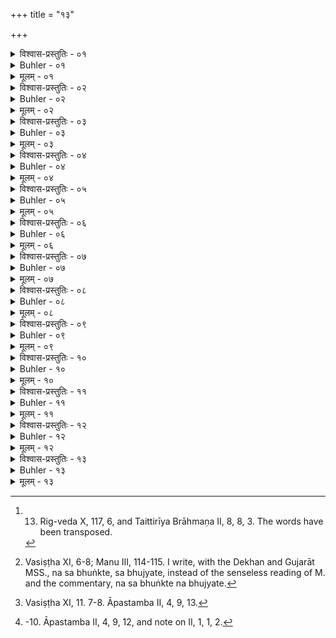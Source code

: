 +++
title = "१३"

+++

<details><summary>विश्वास-प्रस्तुतिः - ०१</summary>

०१  यथा हि तूलम् ऐषीकम् अग्नौ प्रोतं प्रदीप्यते ।  
तद्वत् सर्वाणि पापानि दह्यन्ते ह्य् आत्मयाजिनः ॥
</details>

<details><summary>Buhler - ०१</summary>

1. Now they quote also (the following verse): 'As cotton and reeds, thrown into a fire, blaze up, even so all the guilt of him who sacrifices to the soul is consumed;'
</details>

<details><summary>मूलम् - ०१</summary>

०१  यथा हि तूलम् ऐषीकम् अग्नौ प्रोतं प्रदीप्यते ।  
तद्वत् सर्वाणि पापानि दह्यन्ते ह्य् आत्मयाजिनः ॥
</details>

<details><summary>विश्वास-प्रस्तुतिः - ०२</summary>

०२  केवलाघो भवति केवलादी । मोघम् अन्नं विन्दतेअप्रचेता [k omits अप्रचेता] इति ॥
</details>

<details><summary>Buhler - ०२</summary>

2. (Moreover), 'He who eats merely (in order to satisfy his own hunger) reaps only guilt. In vain (the fool) takes food.' [^1] 


[^1]:  13. Rig-veda X, 117, 6, and Taittirīya Brāhmaṇa II, 8, 8, 3. The words have been transposed.
</details>

<details><summary>मूलम् - ०२</summary>

०२  केवलाघो भवति केवलादी । मोघम् अन्नं विन्दतेअप्रचेता [k omits अप्रचेता] इति ॥
</details>

<details><summary>विश्वास-प्रस्तुतिः - ०३</summary>

०३  स एवम् एवाहरहः सायं प्रातर् जुहुयात् ॥
</details>

<details><summary>Buhler - ०३</summary>

3. Let him daily, both in the morning and in the evening, sacrifice in this manner;
</details>

<details><summary>मूलम् - ०३</summary>

०३  स एवम् एवाहरहः सायं प्रातर् जुहुयात् ॥
</details>

<details><summary>विश्वास-प्रस्तुतिः - ०४</summary>

०४  अद्भिर् वा सायम् ॥
</details>

<details><summary>Buhler - ०४</summary>

4, Or (he may offer) water in the evening.
</details>

<details><summary>मूलम् - ०४</summary>

०४  अद्भिर् वा सायम् ॥
</details>

<details><summary>विश्वास-प्रस्तुतिः - ०५</summary>

०५  अथाप्य् उदाहरन्ति ।  
अग्रे भोजयेद् अतिथीन् अन्तर्वत्नीर् अनन्तरम् ।  
बालवृद्धांस् तथा दीनान् व्याधितांश् च विशेषतः ॥  
अदत्त्वा तु य एतेभ्यः पूर्वं भुङ्क्ते यथाविधि ।  
भुज्यमानो न जानाति न स भुङ्क्ते स भुज्यते ॥
</details>

<details><summary>Buhler - ०५</summary>

5. Now they quote also (the following verses): Let him first feed his guests, next the pregnant women, then the infants and the aged, thereafter the distressed and particularly the diseased. But he who eats first, without having given (food) to those (persons) according to the rule, does not know that he is being eaten. He does not eat, (but) he is eaten.' [^2] 


[^2]:  Vasiṣṭha XI, 6-8; Manu III, 114-115. I write, with the Dekhan and Gujarāt MSS., na sa bhuṅkte, sa bhujyate, instead of the senseless reading of M. and the commentary, na sa bhuṅkte na bhujyate.
</details>

<details><summary>मूलम् - ०५</summary>

०५  अथाप्य् उदाहरन्ति ।  
अग्रे भोजयेद् अतिथीन् अन्तर्वत्नीर् अनन्तरम् ।  
बालवृद्धांस् तथा दीनान् व्याधितांश् च विशेषतः ॥  
अदत्त्वा तु य एतेभ्यः पूर्वं भुङ्क्ते यथाविधि ।  
भुज्यमानो न जानाति न स भुङ्क्ते स भुज्यते ॥
</details>

<details><summary>विश्वास-प्रस्तुतिः - ०६</summary>

०६  पितृदैवतभृत्यानां मातापित्रोर् गुरोस् तथा ।  
वाग्यतो विघसम् अश्नीयाद् एवं धर्मो विधीयते ॥ इति ॥
</details>

<details><summary>Buhler - ०६</summary>

6. 'Let him eat silently what remains, (after he has given their portions) to the manes, the gods, the servants, his parents, and his Gurus; that is declared to be the rule of the sacred law.' [^3] 


[^3]:  Vasiṣṭha XI, 11. 7-8. Āpastamba II, 4, 9, 13.
</details>

<details><summary>मूलम् - ०६</summary>

०६  पितृदैवतभृत्यानां मातापित्रोर् गुरोस् तथा ।  
वाग्यतो विघसम् अश्नीयाद् एवं धर्मो विधीयते ॥ इति ॥
</details>

<details><summary>विश्वास-प्रस्तुतिः - ०७</summary>

०७  अथाप्य् उदाहरन्ति ।  
अष्टौ ग्रासा मुनेर् भक्ष्याः षोडशारण्यवासिनः ।  
द्वात्रिंशत् तु गृहस्थस्य अमितं [k: गृहस्थस्यापरिमितं] ब्रह्मचारिणः ॥ [k: द्वात्रिंशतं]
</details>

<details><summary>Buhler - ०७</summary>

7. Nov they quote also (the following verses): Eight mouthfuls are the meal of an ascetic, sixteen that of a hermit in the woods, thirty-two that of a householder, and an unlimited (quantity) that of a student.'
</details>

<details><summary>मूलम् - ०७</summary>

०७  अथाप्य् उदाहरन्ति ।  
अष्टौ ग्रासा मुनेर् भक्ष्याः षोडशारण्यवासिनः ।  
द्वात्रिंशत् तु गृहस्थस्य अमितं [k: गृहस्थस्यापरिमितं] ब्रह्मचारिणः ॥ [k: द्वात्रिंशतं]
</details>

<details><summary>विश्वास-प्रस्तुतिः - ०८</summary>

०८  आहिताग्निर् अनड्वांश् च ब्रह्मचारी च ते त्रयः ।  
अश्नन्त एव सिध्यन्ति नैषां सिद्धिर् अनश्नताम् ॥ इति ॥
</details>

<details><summary>Buhler - ०८</summary>

8. 'An Agnihotrin, a draught-ox, and, a student, those three can do their work only if they eat (much); without eating (much) they cannot do it.'
</details>

<details><summary>मूलम् - ०८</summary>

०८  आहिताग्निर् अनड्वांश् च ब्रह्मचारी च ते त्रयः ।  
अश्नन्त एव सिध्यन्ति नैषां सिद्धिर् अनश्नताम् ॥ इति ॥
</details>

<details><summary>विश्वास-प्रस्तुतिः - ०९</summary>

०९  गृहस्थो ब्रह्मचारी वा यो ऽनश्नंस् तु तपश् चरेत् ।  
प्राणाग्निहोत्रलोपेन अवकीर्णी भवेत् तु सः ॥
</details>

<details><summary>Buhler - ०९</summary>

9. 'A householder, or a student who practises [^4]  austerity by fasting, becomes an Avakīrṇin through the omission of the sacrifice to the vital airs;'


[^4]:  -10. Āpastamba II, 4, 9, 12, and note on II, 1, 1, 2.
</details>

<details><summary>मूलम् - ०९</summary>

०९  गृहस्थो ब्रह्मचारी वा यो ऽनश्नंस् तु तपश् चरेत् ।  
प्राणाग्निहोत्रलोपेन अवकीर्णी भवेत् तु सः ॥
</details>

<details><summary>विश्वास-प्रस्तुतिः - १०</summary>

१०  अन्यत्र प्रायश्चित्तात् । प्रायश्चित्ते तद् एव विधानम् ॥
</details>

<details><summary>Buhler - १०</summary>

10. Except when he performs a penance. In the case of a penance that (fasting) is the rule.
</details>

<details><summary>मूलम् - १०</summary>

१०  अन्यत्र प्रायश्चित्तात् । प्रायश्चित्ते तद् एव विधानम् ॥
</details>

<details><summary>विश्वास-प्रस्तुतिः - ११</summary>

११  अथाप्य् उदाहरन्ति ।  
अन्तरा प्रातराशं च सायमाशं तथैव च ।  
सदोपवासी भवति यो न भुङ्क्ते कदाचन ॥ [k:कदाचनेति]
</details>

<details><summary>Buhler - ११</summary>

11. Now they quote also (the following verses): 'He who never eats between the morning and the evening meals, (obtains the same reward as he who) constantly fasts.'
</details>

<details><summary>मूलम् - ११</summary>

११  अथाप्य् उदाहरन्ति ।  
अन्तरा प्रातराशं च सायमाशं तथैव च ।  
सदोपवासी भवति यो न भुङ्क्ते कदाचन ॥ [k:कदाचनेति]
</details>

<details><summary>विश्वास-प्रस्तुतिः - १२</summary>

१२  प्राणाग्निहोत्रमन्त्रांस् तु निरुद्धे भोजने जपेत् ।  
त्रेताग्निहोत्रमन्त्रांस् तु द्रव्यालाभे यथा जपेत् ॥ इति ॥
</details>

<details><summary>Buhler - १२</summary>

12. 'As in case one obtains no materials (for the sacrifice), one must mutter the sacred texts to be recited at the Agnihotra, offered in the three fires, even so one should mutter the texts to be recited at the Prāṇāgnihotra, when one is prevented from dining.'
</details>

<details><summary>मूलम् - १२</summary>

१२  प्राणाग्निहोत्रमन्त्रांस् तु निरुद्धे भोजने जपेत् ।  
त्रेताग्निहोत्रमन्त्रांस् तु द्रव्यालाभे यथा जपेत् ॥ इति ॥
</details>

<details><summary>विश्वास-प्रस्तुतिः - १३</summary>

१३  एवम् आचरन् ब्रह्मभूयाय कल्पते । ब्रह्मभूयाय कल्पत इति ॥ [k: एवम् एवाचरन्]
</details>

<details><summary>Buhler - १३</summary>

13. 'He who acts thus, will become one with Brahman.' Thus spake Prajāpati (the lord of created beings).
</details>

<details><summary>मूलम् - १३</summary>

१३  एवम् आचरन् ब्रह्मभूयाय कल्पते । ब्रह्मभूयाय कल्पत इति ॥ [k: एवम् एवाचरन्]
</details>
